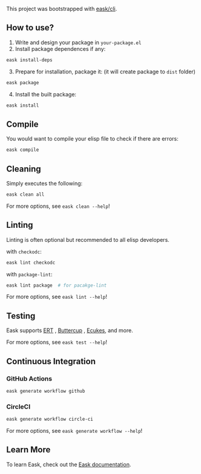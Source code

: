 This project was bootstrapped with [eask/cli](https://github.com/emacs-eask/cli).

## How to use?

1. Write and design your package in `your-package.el`
2. Install package dependences if any:

```sh
eask install-deps
```

3. Prepare for installation, package it: (it will create package to `dist` folder)

```sh
eask package
```

4. Install the built package:

```sh
eask install
```

## Compile

You would want to compile your elisp file to check if there are errors:

```sh
eask compile
```

## Cleaning

Simply executes the following:

```sh
eask clean all
```

For more options, see `eask clean --help`!

## Linting

Linting is often optional but recommended to all elisp developers.

with `checkodc`:

```sh
eask lint checkodc
```

with `package-lint`:

```sh
eask lint package  # for pacakge-lint
```

For more options, see `eask lint --help`!

## Testing

Eask supports [ERT](https://www.gnu.org/software/emacs/manual/html_node/ert/index.html)
, [Buttercup](https://github.com/jorgenschaefer/emacs-buttercup)
, [Ecukes](https://github.com/ecukes/ecukes), and more.

For more options, see `eask test --help`!

## Continuous Integration

### GitHub Actions

```sh
eask generate workflow github
```

### CircleCI

```sh
eask generate workflow circle-ci
```

For more options, see `eask generate workflow --help`!

## Learn More

To learn Eask, check out the [Eask documentation](https://github.com/emacs-eask).
